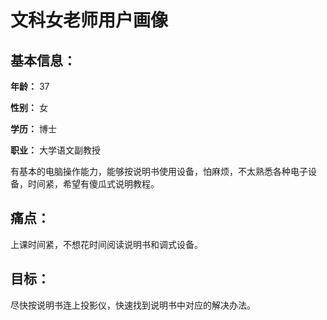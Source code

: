 # 文科女老师用户画像

## 基本信息：
**年龄：** 37

**性别：** 女

**学历：** 博士

**职业：** 大学语文副教授

有基本的电脑操作能力，能够按说明书使用设备，怕麻烦，不太熟悉各种电子设备，时间紧，希望有傻瓜式说明教程。

## 痛点：
上课时间紧，不想花时间阅读说明书和调式设备。

## 目标：
尽快按说明书连上投影仪，快速找到说明书中对应的解决办法。




